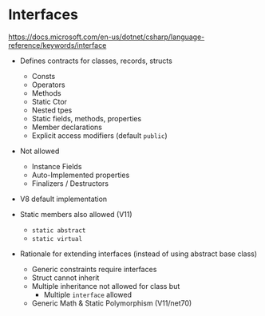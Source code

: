 # Interfaces
https://docs.microsoft.com/en-us/dotnet/csharp/language-reference/keywords/interface
- Defines contracts for classes, records, structs
    - Consts
    - Operators
    - Methods
    - Static Ctor
    - Nested tpes
    - Static fields, methods, properties
    - Member declarations
    - Explicit access modifiers (default `public`)

- Not allowed
    - Instance Fields
    - Auto-Implemented properties
    - Finalizers / Destructors

- V8 default implementation
- Static members also allowed (V11)
    - `static abstract`
    - `static virtual`

- Rationale for extending interfaces (instead of using abstract base class)
    - Generic constraints require interfaces
    - Struct cannot inherit
    - Multiple inheritance not allowed for class but
        - Multiple `interface` allowed 
    - Generic Math & Static Polymorphism (V11/net70)